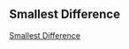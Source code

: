 ## Smallest Difference

[Smallest Difference](https://www.algoexpert.io/questions/Smallest%20Difference)
